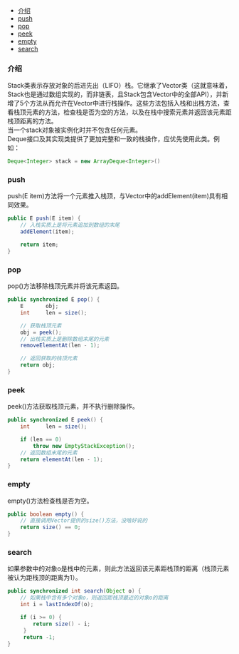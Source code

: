 * [介绍](#介绍)
* [push](#push)
* [pop](#pop)
* [peek](#peek)
* [empty](#empty)
* [search](#search)

### 介绍
Stack类表示存放对象的后进先出（LIFO）栈。它继承了Vector类（这就意味着，Stack也是通过数组实现的，而非链表，且Stack包含Vector中的全部API），并新增了5个方法从而允许在Vector中进行栈操作。这些方法包括入栈和出栈方法，查看栈顶元素的方法，检查栈是否为空的方法，以及在栈中搜索元素并返回该元素距栈顶距离的方法。  
当一个stack对象被实例化时并不包含任何元素。  
Deque接口及其实现类提供了更加完整和一致的栈操作，应优先使用此类。例如：
```java
Deque<Integer> stack = new ArrayDeque<Integer>()
```

### push
push(E item)方法将一个元素推入栈顶，与Vector中的addElement(item)具有相同效果。
```java
public E push(E item) {
    // 入栈实质上是将元素追加到数组的末尾
    addElement(item);

    return item;
}
```

### pop
pop()方法移除栈顶元素并将该元素返回。
```java
public synchronized E pop() {
    E       obj;
    int     len = size();

    // 获取栈顶元素
    obj = peek();
    // 出栈实质上是删除数组末尾的元素
    removeElementAt(len - 1);

    // 返回获取的栈顶元素
    return obj;
}
```

### peek
peek()方法获取栈顶元素，并不执行删除操作。
```java
public synchronized E peek() {
    int     len = size();

    if (len == 0)
        throw new EmptyStackException();
    // 返回数组末尾的元素
    return elementAt(len - 1);
}
```

### empty
empty()方法检查栈是否为空。
```java
public boolean empty() {
    // 直接调用Vector提供的size()方法，没啥好说的
    return size() == 0;
}
```

### search
如果参数中的对象o是栈中的元素，则此方法返回该元素距栈顶的距离（栈顶元素被认为距栈顶的距离为1）。
```java
public synchronized int search(Object o) {
    // 如果栈中含有多个对象o，则返回距栈顶最近的对象o的距离
    int i = lastIndexOf(o);

    if (i >= 0) {
        return size() - i;
     }
     return -1;
}
```